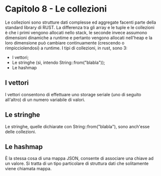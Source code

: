 # Capitolo 8 - Le collezioni

Le collezioni sono strutture dati complesse ed aggregate facenti parte della standard library di RUST. La differenza tra gli array e le tuple e le collezioni è che i primi vengono allocati nello stack, le seconde invece assumono dimensioni dinamiche a runtime e pertanto vengono allocati nell'heap e la loro dimensione può cambiare continuamente (crescendo o rimpicciolendosi) a runtime.
I tipi di collezioni, in rust, sono 3:

- I vettori;
- Le stringhe (sì, intendo String::from("blabla"));
- Le hashmap

## I vettori

I vettori consentono di effettuare uno storage seriale (uno di seguito all'altro) di un numero variabile di valori.

## Le stringhe

Le stringhe, quelle dichiarate con String::from("blabla"), sono anch'esse delle collezioni.

## Le hashmap

È la stessa cosa di una mappa JSON, consente di associare una chiave ad un valore. Si tratta di un tipo particolare di struttura dati che solitamente viene chiamata mappa.
